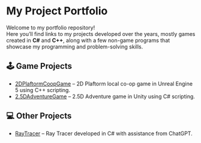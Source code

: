 # My Project Portfolio
Welcome to my portfolio repository!  
Here you’ll find links to my projects developed over the years, mostly games created in **C#** and **C++**, along with a few non-game programs that showcase my programming and problem-solving skills.

## 🕹️ Game Projects
- [2DPlaftormCoopGame](https://github.com/WarriorSKMarek/PlaftformLocalCoopGame) – 2D Plaftorm local co-op game in Unreal Engine 5 using C++ scripting.
- [2.5DAdventureGame]([https://github.com/WarriorSKMarek/PlaftformLocalCoopGame](https://github.com/WarriorSKMarek/2.5DAdventureGame)) – 2.5D Adventure game in Unity using C# scripting.

## 💻 Other Projects
- [RayTracer](https://github.com/WarriorSKMarek/RayTracer) – Ray Tracer developed in C# with assistance from ChatGPT.

